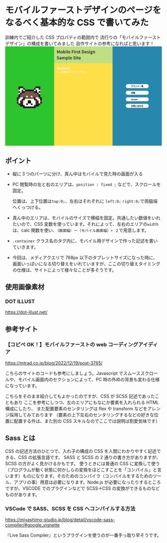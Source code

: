 # モバイルファーストデザインのページをなるべく基本的な CSS で書いてみた

訓練内でご紹介した CSS プロパティの範囲内で
流行りの「モバイルファーストデザイン」の構成を書いてみました
自作サイトの参考になればと思います！
![モバイルファースト_サンプルのサムネイル](./img/mobilefirst_template_thumbnail.png)

## ポイント

-   縦に３つのパーツに分け、真ん中はモバイルで見た時の画面が入る
-   PC 閲覧時の左と右のエリアは、`position : fixed ;` などで、スクロールを固定。

    位置は、上下位置は`top:0;`、左右はそれぞれに `left:0;` `right:0;`で両脇端へくっつける。

-   真ん中のエリアは、モバイルのサイズで横幅を固定。共通したい数値をいれたいので、CSS 変数を使っています。それによって、左右のエリアの`width`は、calc 関数を使い、`（画面幅）ー（モバイル画面幅）÷ ２`で用意します。

-   `.container` クラス名のタグ内に、モバイル用デザインで作った記述を書いていきます。
-   今回は、メディアクエリで 768px 以下のタブレットサイズになった時に、画面いっぱいになる切り替えをいれていますが、ここの切り替えタイミングの仕様は、サイトによって様々なことが多そうです。

## 使用画像素材

### DOT ILLUST

https://dot-illust.net/

## 参考サイト

### 【コピペ OK！】モバイルファーストの web コーディングアイディア

https://mtrad.co.jp/blog/2022/12/19/post-3765/

こちらのサイトのコードも参考にしましょう。Javascript でスムーススクロールや、モバイル画面内のセクションによって、PC 時の外枠の背景も変わる仕様になっています。

こちらをそのまま紹介してもよかったのですが、CSS が SCSS 記述であったこともあり
ここを参考にしつつ、左のエリアにもなにか要素を入れられる HTML 構成にしたり、
また配置要素のセンタリングは flex や transform などをアレンジ採用してみております
（要素の上下左右のセンタリングするなどの好きな位置に配置する件は、また別の CSS スキルなのでここでは説明は割愛気味です）

## Sass とは

CSS の記述方法のひとつで、入れ子の構成の CSS を人間にわかりやすく記述できる、CSS の拡張言語です。
SASS と SCSS の 2 通りの書き方がありますが、SCSS の方がよく見かけるかもです。
使うときには普通の CSS に変換して使う（プログラムが動く状態に何かしらの変換をほどこすことを「コンパイル」と言います）ものになります。そのためのコンパイラ（コンパイルをするためのツール、アプリの事）用意は必要になります。Node.js が必要になったりするところですが、VSCODE でのプラグインなどで SCSS→CSS の変換ができるものなどものがあります。

### VSCode で SASS、SCSS を CSS へコンパイルする方法

https://miyashimo-studio.jp/blog/detail/vscode-sass-compiler/#google_vignette

『Live Sass Compiler』というプラグインを使うのが一番手っ取り早そうです。
